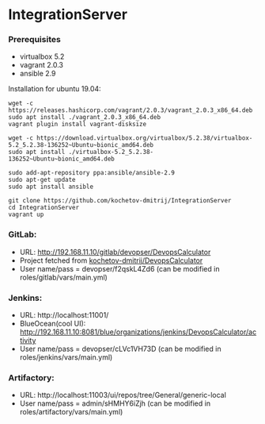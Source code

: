 # IntegrationServer

### Prerequisites
- virtualbox 5.2
- vagrant 2.0.3
- ansible 2.9

Installation for ubuntu 19.04:
```
wget -c https://releases.hashicorp.com/vagrant/2.0.3/vagrant_2.0.3_x86_64.deb
sudo apt install ./vagrant_2.0.3_x86_64.deb
vagrant plugin install vagrant-disksize

wget -c https://download.virtualbox.org/virtualbox/5.2.38/virtualbox-5.2_5.2.38-136252~Ubuntu~bionic_amd64.deb
sudo apt install ./virtualbox-5.2_5.2.38-136252~Ubuntu~bionic_amd64.deb

sudo add-apt-repository ppa:ansible/ansible-2.9
sudo apt-get update
sudo apt install ansible

git clone https://github.com/kochetov-dmitrij/IntegrationServer
cd IntegrationServer
vagrant up
```

### GitLab: 
- URL: http://192.168.11.10/gitlab/devopser/DevopsCalculator
- Project fetched from [kochetov-dmitrij/DevopsCalculator](https://github.com/kochetov-dmitrij/DevopsCalculator)
- User name/pass = devopser/f2qskL4Zd6 (can be modified in roles/gitlab/vars/main.yml)

### Jenkins:
- URL: http://localhost:11001/
- BlueOcean(cool UI): http://192.168.11.10:8081/blue/organizations/jenkins/DevopsCalculator/activity 
- User name/pass = devopser/cLVc1VH73D (can be modified in roles/jenkins/vars/main.yml)

### Artifactory:
- URL: http://localhost:11003/ui/repos/tree/General/generic-local
- User name/pass = admin/sHMHY6iZjh (can be modified in roles/artifactory/vars/main.yml)
